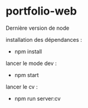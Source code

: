 # portfolio-web

Dernière version de node

installation des dépendances :

* npm install

lancer le mode dev :

* npm start

lancer le cv :

* npm run server:cv
